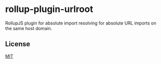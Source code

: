 # rollup-plugin-urlroot

RollupJS plugin for absolute import resolving for absolute URL imports on the same host domain.

## License

[MIT](LICENSE)

